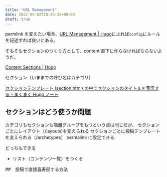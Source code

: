 ```yaml
---
title: "URL Management"
date: 2022-09-02T20:43:35+09:00
draft: true
---
```


permlink を変えたい場合、[URL Management \| Hugo](https://gohugo.io/content-management/urls/)によれば`config`にルールを記述すれば良いとある。

そもそもセクションのつくり方として、content 直下に作らなければならないようだ。

[Content Sections \| Hugo](https://gohugo.io/content-management/sections/#nested-sections)

セクション（いままでの呼び名はカテゴリ）

[セクションテンプレート \(section\.html\) の中でセクションのタイトルを表示する \- まくまく Hugo ノート](https://maku77.github.io/hugo/layout/section-name.html)

## セクションはどう使うか問題

カテゴリもセクションも階層グループをもつという点は同じだが、
セクションごとにレイアウト（/layouts)を変えられる
セクションごとに投稿テンプレートを変えられる（/archetypes）
permalink に設定できる

どっちもできる

- リスト（コンテンツ一覧）をつくる

##　投稿で直接喜寿部する方法
